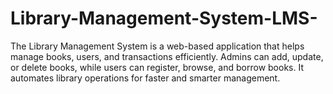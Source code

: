 # Library-Management-System-LMS-
 The Library Management System is a web-based application that helps manage books, users, and transactions efficiently. Admins can add, update, or delete books, while users can register, browse, and borrow books. It automates library operations for faster and smarter management.
